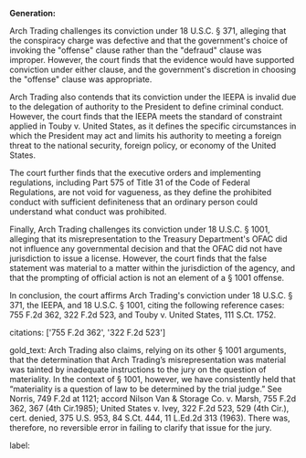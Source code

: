 **Generation:**


Arch Trading challenges its conviction under 18 U.S.C. § 371, alleging that the conspiracy charge was defective and that the government's choice of invoking the "offense" clause rather than the "defraud" clause was improper. However, the court finds that the evidence would have supported conviction under either clause, and the government's discretion in choosing the "offense" clause was appropriate.

Arch Trading also contends that its conviction under the IEEPA is invalid due to the delegation of authority to the President to define criminal conduct. However, the court finds that the IEEPA meets the standard of constraint applied in Touby v. United States, as it defines the specific circumstances in which the President may act and limits his authority to meeting a foreign threat to the national security, foreign policy, or economy of the United States.

The court further finds that the executive orders and implementing regulations, including Part 575 of Title 31 of the Code of Federal Regulations, are not void for vagueness, as they define the prohibited conduct with sufficient definiteness that an ordinary person could understand what conduct was prohibited.

Finally, Arch Trading challenges its conviction under 18 U.S.C. § 1001, alleging that its misrepresentation to the Treasury Department's OFAC did not influence any governmental decision and that the OFAC did not have jurisdiction to issue a license. However, the court finds that the false statement was material to a matter within the jurisdiction of the agency, and that the prompting of official action is not an element of a § 1001 offense.

In conclusion, the court affirms Arch Trading's conviction under 18 U.S.C. § 371, the IEEPA, and 18 U.S.C. § 1001, citing the following reference cases: 755 F.2d 362, 322 F.2d 523, and Touby v. United States, 111 S.Ct. 1752. 

citations: ['755 F.2d 362', '322 F.2d 523']

gold_text: Arch Trading also claims, relying on its other § 1001 arguments, that the determination that Arch Trading’s misrepresentation was material was tainted by inadequate instructions to the jury on the question of materiality. In the context of § 1001, however, we have consistently held that “materiality is a question of law to be determined by the trial judge.” See Norris, 749 F.2d at 1121; accord Nilson Van & Storage Co. v. Marsh, 755 F.2d 362, 367 (4th Cir.1985); United States v. Ivey, 322 F.2d 523, 529 (4th Cir.), cert. denied, 375 U.S. 953, 84 S.Ct. 444, 11 L.Ed.2d 313 (1963). There was, therefore, no reversible error in failing to clarify that issue for the jury.

label: 